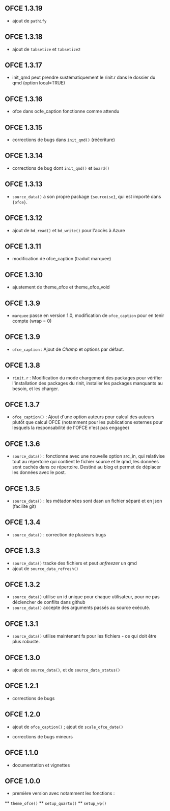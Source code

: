 ## OFCE 1.3.19

* ajout de `pathify`

## OFCE 1.3.18

* ajout de `tabsetize` et `tabsetize2`

## OFCE 1.3.17

* init_qmd peut prendre sustématiquement le rinit.r dans le dossier du qmd (option local=TRUE)

## OFCE 1.3.16

* ofce dans ocfe_caption fonctionne comme attendu

## OFCE 1.3.15

* corrections de bugs dans `init_qmd()` (réécriture)

## OFCE 1.3.14

* corrections de bug dont `init_qmd()` et `board()`

## OFCE 1.3.13

* `source_data()` a son propre package `{sourcoise}`, qui est importé dans `{ofce}`.

## OFCE 1.3.12

* ajout de `bd_read()` et `bd_write()` pour l'accès à Azure

## OFCE 1.3.11

* modification de ofce_caption (traduit marquee)

## OFCE 1.3.10

* ajustement de theme_ofce et theme_ofce_void

## OFCE 1.3.9

* `marquee` passe en version 1.0, modification de `ofce_caption` pour en tenir compte (wrap = 0)

## OFCE 1.3.9

* `ofce_caption` : Ajout de *Champ* et options par défaut.

## OFCE 1.3.8

* `rinit.r` : Modification du mode chargement des packages pour vérifier l'installation des packages du rinit, installer les packages manquants au besoin, et les charger.

## OFCE 1.3.7

* `ofce_caption()` : Ajout d'une option auteurs pour calcul des auteurs plutôt que calcul OFCE (notamment pour les publications externes pour lesquels la responsabilité de l'OFCE n'est pas engagée)

## OFCE 1.3.6

* `source_data()` : fonctionne avec une nouvelle option src_in, qui relativise tout au répertoire qui contient le fichier source et le qmd, 
les données sont cachés dans ce répertoire. Destiné au blog et permet de déplacer les données avec le post.

## OFCE 1.3.5

* `source_data()` : les métadonnées sont dasn un fichier séparé et en json (facilite git)

## OFCE 1.3.4

* `source_data()` : correction de plusieurs bugs

## OFCE 1.3.3

* `source_data()` tracke des fichiers et peut *unfreezer* un qmd
* ajout de `source_data_refresh()`

## OFCE 1.3.2

* `source_data()` utilise un id unique pour chaque utilisateur, pour ne pas déclencher de conflits dans github
* `source_data()` accepte des arguments passés au source exécuté.

## OFCE 1.3.1

* `source_data()` utilise maintenant fs pour les fichiers - ce qui doit être plus robuste.

## OFCE 1.3.0

* ajout de `source_data()`, et de `source_data_status()`

## OFCE 1.2.1

* corrections de bugs 

## OFCE 1.2.0
  
* ajout de `ofce_caption()` ; ajout de `scale_ofce_date()`

* corrections de bugs mineurs

## OFCE 1.1.0

* documentation et vignettes

## OFCE 1.0.0

* première version avec notamment les fonctions :

** `theme_ofce()`
** `setup_quarto()`
** `setup_wp()`

